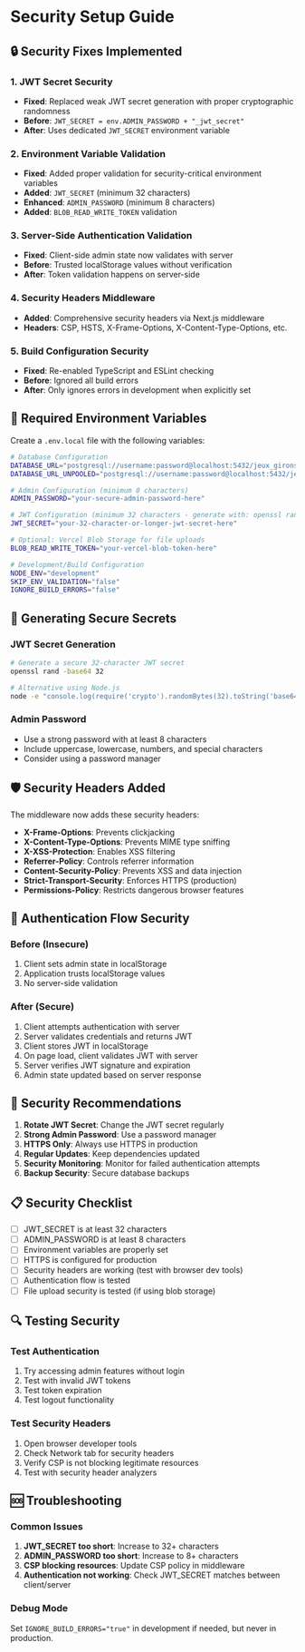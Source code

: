 # Security Setup Guide

## 🔒 Security Fixes Implemented

### 1. JWT Secret Security
- **Fixed**: Replaced weak JWT secret generation with proper cryptographic randomness
- **Before**: `JWT_SECRET = env.ADMIN_PASSWORD + "_jwt_secret"`
- **After**: Uses dedicated `JWT_SECRET` environment variable

### 2. Environment Variable Validation
- **Fixed**: Added proper validation for security-critical environment variables
- **Added**: `JWT_SECRET` (minimum 32 characters)
- **Enhanced**: `ADMIN_PASSWORD` (minimum 8 characters)
- **Added**: `BLOB_READ_WRITE_TOKEN` validation

### 3. Server-Side Authentication Validation
- **Fixed**: Client-side admin state now validates with server
- **Before**: Trusted localStorage values without verification
- **After**: Token validation happens on server-side

### 4. Security Headers Middleware
- **Added**: Comprehensive security headers via Next.js middleware
- **Headers**: CSP, HSTS, X-Frame-Options, X-Content-Type-Options, etc.

### 5. Build Configuration Security
- **Fixed**: Re-enabled TypeScript and ESLint checking
- **Before**: Ignored all build errors
- **After**: Only ignores errors in development when explicitly set

## 🔧 Required Environment Variables

Create a `.env.local` file with the following variables:

```bash
# Database Configuration
DATABASE_URL="postgresql://username:password@localhost:5432/jeux_girons"
DATABASE_URL_UNPOOLED="postgresql://username:password@localhost:5432/jeux_girons"

# Admin Configuration (minimum 8 characters)
ADMIN_PASSWORD="your-secure-admin-password-here"

# JWT Configuration (minimum 32 characters - generate with: openssl rand -base64 32)
JWT_SECRET="your-32-character-or-longer-jwt-secret-here"

# Optional: Vercel Blob Storage for file uploads
BLOB_READ_WRITE_TOKEN="your-vercel-blob-token-here"

# Development/Build Configuration
NODE_ENV="development"
SKIP_ENV_VALIDATION="false"
IGNORE_BUILD_ERRORS="false"
```

## 🔐 Generating Secure Secrets

### JWT Secret Generation
```bash
# Generate a secure 32-character JWT secret
openssl rand -base64 32

# Alternative using Node.js
node -e "console.log(require('crypto').randomBytes(32).toString('base64'))"
```

### Admin Password
- Use a strong password with at least 8 characters
- Include uppercase, lowercase, numbers, and special characters
- Consider using a password manager

## 🛡️ Security Headers Added

The middleware now adds these security headers:

- **X-Frame-Options**: Prevents clickjacking
- **X-Content-Type-Options**: Prevents MIME type sniffing
- **X-XSS-Protection**: Enables XSS filtering
- **Referrer-Policy**: Controls referrer information
- **Content-Security-Policy**: Prevents XSS and data injection
- **Strict-Transport-Security**: Enforces HTTPS (production)
- **Permissions-Policy**: Restricts dangerous browser features

## 🔄 Authentication Flow Security

### Before (Insecure)
1. Client sets admin state in localStorage
2. Application trusts localStorage values
3. No server-side validation

### After (Secure)
1. Client attempts authentication with server
2. Server validates credentials and returns JWT
3. Client stores JWT in localStorage
4. On page load, client validates JWT with server
5. Server verifies JWT signature and expiration
6. Admin state updated based on server response

## 🚨 Security Recommendations

1. **Rotate JWT Secret**: Change the JWT secret regularly
2. **Strong Admin Password**: Use a password manager
3. **HTTPS Only**: Always use HTTPS in production
4. **Regular Updates**: Keep dependencies updated
5. **Security Monitoring**: Monitor for failed authentication attempts
6. **Backup Security**: Secure database backups

## 📋 Security Checklist

- [ ] JWT_SECRET is at least 32 characters
- [ ] ADMIN_PASSWORD is at least 8 characters
- [ ] Environment variables are properly set
- [ ] HTTPS is configured for production
- [ ] Security headers are working (test with browser dev tools)
- [ ] Authentication flow is tested
- [ ] File upload security is tested (if using blob storage)

## 🔍 Testing Security

### Test Authentication
1. Try accessing admin features without login
2. Test with invalid JWT tokens
3. Test token expiration
4. Test logout functionality

### Test Security Headers
1. Open browser developer tools
2. Check Network tab for security headers
3. Verify CSP is not blocking legitimate resources
4. Test with security header analyzers

## 🆘 Troubleshooting

### Common Issues
1. **JWT_SECRET too short**: Increase to 32+ characters
2. **ADMIN_PASSWORD too short**: Increase to 8+ characters
3. **CSP blocking resources**: Update CSP policy in middleware
4. **Authentication not working**: Check JWT_SECRET matches between client/server

### Debug Mode
Set `IGNORE_BUILD_ERRORS="true"` in development if needed, but never in production. 